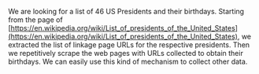 We are looking for a list of 46 US Presidents and their birthdays. Starting from the page of [https://en.wikipedia.org/wiki/List_of_presidents_of_the_United_States](https://en.wikipedia.org/wiki/List_of_presidents_of_the_United_States), we extracted the list of linkage page URLs for the respective presidents. Then we repetitively scrape the web pages with URLs collected to obtain their birthdays. We can easily use this kind of mechanism to collect other data.
